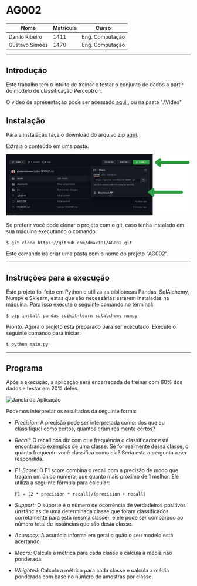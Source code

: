 # AG002

|Nome|Matrícula|Curso|
|---------|---------|---------|
|Danilo Ribeiro|1411|Eng. Computação|
|Gustavo Simões|1470|Eng. Computação|

---
## Introdução

Este trabalho tem o intúito de treinar e testar o conjunto de dados a partir do modelo de classificação Perceptron.

O vídeo de apresentação pode ser acessado[ aqui ](https://youtu.be/2frEPIxXJKg), ou na pasta ".\Video"

## Instalação

Para a instalação faça o download do arquivo zip [aqui](https://github.com/dmax101/AG002.git).

Extraia o conteúdo em uma pasta.

![Download Zip](/assets/download.png)


Se preferir você pode clonar o projeto com o git, caso tenha instalado em sua máquina executando o comando:

```
$ git clone https://github.com/dmax101/AG002.git
```

Este comando irá criar uma pasta com o nome do projeto "AG002".

---
## Instruções para a execução
Este projeto foi feito em Python e utiliza as bibliotecas Pandas, SqlAlchemy, Numpy e Sklearn, estas que são necessárias estarem instaladas na máquina. Para isso execute o seguinte comando no terminal:

```
$ pip install pandas scikit-learn sqlalchemy numpy
```

Pronto. Agora o projeto está preparado para ser executado. Execute o seguinte comando para iniciar:

```
$ python main.py
```

---
## Programa
Após a execução, a aplicação será encarregada de treinar com 80% dos dados e testar em 20% deles.

![Janela da Aplicação](/assets/índice.jpeg)

Podemos interpretar os resultados da seguinte forma:

 - *Precision:* A precisão pode ser interpretada como: dos que eu classifiquei como certos, quantos eram realmente certos?
 - *Recall:* O recall nos diz com que frequência o classificador está encontrando exemplos de uma classe. Se for realmente dessa classe, o quanto frequente você classifica como ela? Seria esta a pergunta a ser respondida.
 - *F1-Score:* O F1 score combina o recall com a precisão de modo que tragam um único número, que quanto mais próximo de 1 melhor. Ele utiliza a seguinte fórmula para calcular:
      ```
      F1 = (2 * precision * recall)/(precision + recall)
      ```
 - *Support:* O suporte é o número de ocorrência de verdadeiros positivos (instâncias de uma determinada classe que foram classificados corretamente para esta mesma classe), e ele pode ser comparado ao número total de instâncias que são desta classe.

 - *Acuraccy:* A acurácia informa em geral o quão o seu modelo está acertando.
 - *Macro:* Calcule a métrica para cada classe e calcula a média não ponderada
 - *Weighted:* Calcula a métrica para cada classe e calcula a média ponderada com base no número de amostras por classe.
